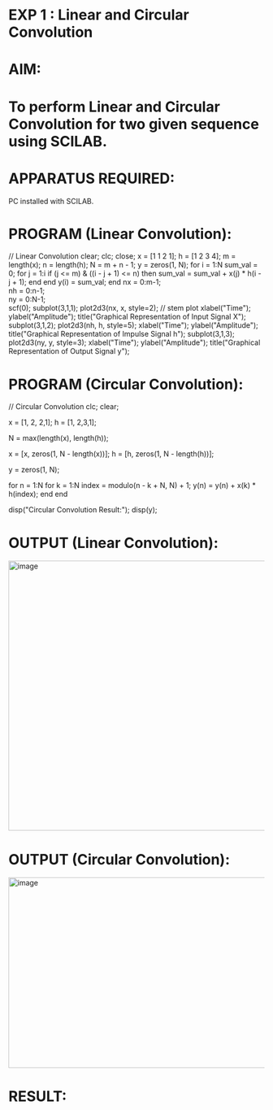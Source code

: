 # EXP 1 : Linear and Circular Convolution

# AIM: 

# To perform Linear and Circular Convolution for two given sequence using SCILAB. 

# APPARATUS REQUIRED: 
PC installed with SCILAB. 

# PROGRAM (Linear Convolution): 

// Linear Convolution
clear;
clc;
close;
x = [1 1 2 1];
h = [1 2 3 4];
m = length(x);
n = length(h);
N = m + n - 1;
y = zeros(1, N);
for i = 1:N
    sum_val = 0;
    for j = 1:i
        if (j <= m) & ((i - j + 1) <= n) then
            sum_val = sum_val + x(j) * h(i - j + 1);
        end
    end
    y(i) = sum_val;
end
nx = 0:m-1;      
nh = 0:n-1;      
ny = 0:N-1;      
scf(0);
subplot(3,1,1);
plot2d3(nx, x, style=2);    // stem plot
xlabel("Time"); ylabel("Amplitude");
title("Graphical Representation of Input Signal X");
subplot(3,1,2);
plot2d3(nh, h, style=5);
xlabel("Time"); ylabel("Amplitude");
title("Graphical Representation of Impulse Signal h");
subplot(3,1,3);
plot2d3(ny, y, style=3);
xlabel("Time"); ylabel("Amplitude");
title("Graphical Representation of Output Signal y");

# PROGRAM (Circular Convolution): 

// Circular Convolution
clc;
clear;

x = [1, 2, 2,1];
h = [1, 2,3,1];


N = max(length(x), length(h));


x = [x, zeros(1, N - length(x))];
h = [h, zeros(1, N - length(h))];


y = zeros(1, N);


for n = 1:N
    for k = 1:N
        index = modulo(n - k + N, N) + 1;
        y(n) = y(n) + x(k) * h(index);
    end
end

disp("Circular Convolution Result:");
disp(y);

# OUTPUT (Linear Convolution): 
<img width="908" height="531" alt="image" src="https://github.com/user-attachments/assets/cf097506-87e5-49c0-97d0-9043b2672271" />


# OUTPUT (Circular Convolution): 
<img width="908" height="375" alt="image" src="https://github.com/user-attachments/assets/ba078b9e-6855-4d1d-a651-8823c0033997" />


# RESULT: 

